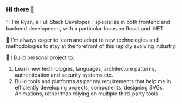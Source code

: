 ### Hi there 👋 

✨ I'm Ryan, a Full Stack Developer. I specialize in both frontend and backend development, with a particular focus on React and .NET.

🌱 I'm always eager to learn and adapt to new technologies and methodologies to stay at the forefront of this rapidly evolving industry.

🚀 I Build personal project to:
  1. Learn new technologies, languages, architecture patterns, authentication and security systems etc.
  1. Build tools and platforms as per my requirements that help me in efficiently developing projects, components, designing SVGs, Animations, rather than relying on multiple third-party tools.
